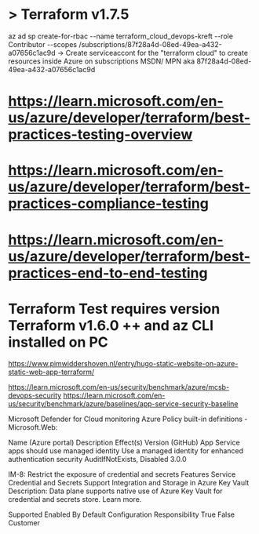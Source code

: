 # > Terraform v1.7.5


az ad sp create-for-rbac --name terraform_cloud_devops-kreft --role Contributor --scopes /subscriptions/87f28a4d-08ed-49ea-a432-a07656c1ac9d
-> Create serviceaccont for the "terraform cloud" to create resources inside Azure on subscriptions MSDN/ MPN aka 87f28a4d-08ed-49ea-a432-a07656c1ac9d



# https://learn.microsoft.com/en-us/azure/developer/terraform/best-practices-testing-overview
# https://learn.microsoft.com/en-us/azure/developer/terraform/best-practices-compliance-testing
# https://learn.microsoft.com/en-us/azure/developer/terraform/best-practices-end-to-end-testing


# Terraform Test requires version Terraform v1.6.0 ++ and  az CLI installed on PC


https://www.pimwiddershoven.nl/entry/hugo-static-website-on-azure-static-web-app-terraform/


https://learn.microsoft.com/en-us/security/benchmark/azure/mcsb-devops-security
https://learn.microsoft.com/en-us/security/benchmark/azure/baselines/app-service-security-baseline





Microsoft Defender for Cloud monitoring
Azure Policy built-in definitions - Microsoft.Web:

Name
(Azure portal)	Description	Effect(s)	Version
(GitHub)
App Service apps should use managed identity	Use a managed identity for enhanced authentication security	AuditIfNotExists, Disabled	3.0.0


IM-8: Restrict the exposure of credential and secrets
Features
Service Credential and Secrets Support Integration and Storage in Azure Key Vault
Description: Data plane supports native use of Azure Key Vault for credential and secrets store. Learn more.

Supported	Enabled By Default	Configuration Responsibility
True	False	Customer